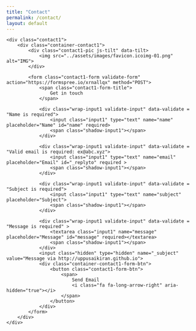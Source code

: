 ```yaml
---
title: "Contact"
permalink: /contact/
layout: default
---
```


<!--
<form class="form" id="contactform" action="https://formspree.io/xrnallqx" method="POST">
 <fieldset class="field">
 <input class="input" type="text" name="name" placeholder="Name" id="name" required>
 <label class="label" for="name"><span class="label-content">Your name</span></label>
 </fieldset>
 <fieldset class="field">
 <input class="input" type="email" name="_replyto" placeholder="example@domain.com" id="_replyto" required>
 <label class="label" for="_replyto"><span class="label-content">Your email</span></label>
 </fieldset>
 <fieldset class="field">
 <textarea class="input" name="message" rows="1" placeholder="Message" id="message" required></textarea>
 <label class="label" for="message"><span class="label-content">Your message</span></label>
 </fieldset>
 <input class="hidden" type="text" name="_gotcha" style="display:none">
 <input class="hidden" type="hidden" name="_subject" value="Message via http://uppusaikiran.github.io">
 <fieldset class="field">
 <input class="button submit" type="submit" value="Send">
 </fieldset>
</form>
-->

<head>
<link rel="icon" type="image/png" href="../assets/images/favicon.ico"/>
<link rel="stylesheet" type="text/css" href="../assets/js/bootstrap.min.css">
<link rel="stylesheet" type="text/css" href="../assets/js/font-awesome.min.css">
<link rel="stylesheet" type="text/css" href="../assets/js/animate.css">
<link rel="stylesheet" type="text/css" href="../assets/js/hamburgers.min.css">
<link rel="stylesheet" type="text/css" href="../assets/js/select2.min.css">
<link rel="stylesheet" type="text/css" href="../assets/css/util.css">
<link rel="stylesheet" type="text/css" href="../assets/css/main.css">
</head>
<body>

	<div class="contact1">
		<div class="container-contact1">
			<div class="contact1-pic js-tilt" data-tilt>
				<img src="../assets/images/favicon.icoimg-01.png" alt="IMG">
			</div>

			<form class="contact1-form validate-form" action="https://formspree.io/xrnallqx" method="POST">
				<span class="contact1-form-title">
					Get in touch
				</span>

				<div class="wrap-input1 validate-input" data-validate = "Name is required">
					<input class="input1" type="text" name="name" placeholder="Name" id="name" required>
					<span class="shadow-input1"></span>
				</div>

				<div class="wrap-input1 validate-input" data-validate = "Valid email is required: ex@abc.xyz">
					<input class="input1" type="text" name="email" placeholder="Email" id="_replyto" required >
					<span class="shadow-input1"></span>
				</div>

				<div class="wrap-input1 validate-input" data-validate = "Subject is required">
					<input class="input1" type="text" name="subject" placeholder="Subject">
					<span class="shadow-input1"></span>
				</div>

				<div class="wrap-input1 validate-input" data-validate = "Message is required" >
					<textarea class="input1" name="message" placeholder="Message" id="message" required></textarea>
					<span class="shadow-input1"></span>
				</div>
				<input class="hidden" type="hidden" name="_subject" value="Message via http://uppusaikiran.github.io">
				<div class="container-contact1-form-btn">
					<button class="contact1-form-btn">
						<span>
							Send Email
							<i class="fa fa-long-arrow-right" aria-hidden="true"></i>
						</span>
					</button>
				</div>
			</form>
		</div>
	</div>





<script src="../assets/js/jquery-3.2.1.min.js"></script>

<script src="../assets/js/popper.js"></script>
<script src="../assets/js/bootstrap.min.js"></script>

<script src="../assets/js/select2.min.js"></script>
<script src="../assets/js/tilt.jquery.min.js"></script>
<script >
$('.js-tilt').tilt({
	scale: 1.1
})
</script>

<script>
	(function ($) {
    "use strict";

    
    /*==================================================================
    [ Validate ]*/
    var name = $('.validate-input input[name="name"]');
    var email = $('.validate-input input[name="email"]');
    var subject = $('.validate-input input[name="subject"]');
    var message = $('.validate-input textarea[name="message"]');


    $('.validate-form').on('submit',function(){
        var check = true;

        if($(name).val().trim() == ''){
            showValidate(name);
            check=false;
        }

        if($(subject).val().trim() == ''){
            showValidate(subject);
            check=false;
        }


        if($(email).val().trim().match(/^([a-zA-Z0-9_\-\.]+)@((\[[0-9]{1,3}\.[0-9]{1,3}\.[0-9]{1,3}\.)|(([a-zA-Z0-9\-]+\.)+))([a-zA-Z]{1,5}|[0-9]{1,3})(\]?)$/) == null) {
            showValidate(email);
            check=false;
        }

        if($(message).val().trim() == ''){
            showValidate(message);
            check=false;
        }

        return check;
    });


    $('.validate-form .input1').each(function(){
        $(this).focus(function(){
           hideValidate(this);
       });
    });

    function showValidate(input) {
        var thisAlert = $(input).parent();

        $(thisAlert).addClass('alert-validate');
    }

    function hideValidate(input) {
        var thisAlert = $(input).parent();

        $(thisAlert).removeClass('alert-validate');
    }
    
    

})(jQuery);
</script>

</body>


